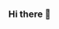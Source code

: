 ### Hi there 👋

<!--
**Annoyshah/Annoyshah** is a ✨ _special_ ✨ repository because its `README.md` (this file) appears on your GitHub profile.

Here are some ideas to get you started:

- 🔭 I’m currently working on Devops and Back-end Developtment
- 🌱 I’m currently pursuing B.tech from Indian Institute of Information Technology Bhopal 
- 👯 I’m looking to collaborate on ...
- 🤔 I’m looking for help with DevOps
- 💬 Ask me about JavaScript , Node.js , Mongodb
- 📫 How to reach me:Email-id : shahamay646@gmail.com
- 😄 Pronouns: 
- ⚡ Fun fact:
-->
<div>
